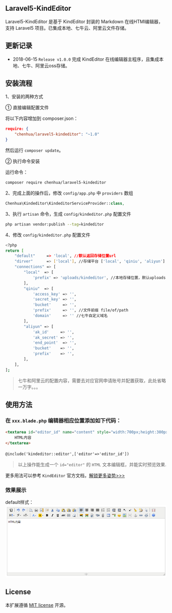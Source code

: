 Laravel5-KindEditor
---------
Laravel5-KindEditor 是基于 KindEditor 封装的 Markdown 在线HTMl编辑器，支持 Laravel5 项目。已集成本地、七牛云、阿里云文件存储。

## 更新记录

* 2018-06-15 `Release v1.0.0` 完成 KindEditor 在线编辑器主程序，且集成本地、七牛、阿里云oss存储。

## 安装流程

1、安装的两种方式

① 直接编辑配置文件

将以下内容增加到 composer.json：

```json
require: {
    "chenhua/laravel5-kindeditor": "~1.0"
}
```

然后运行 `composer update`。

② 执行命令安装

运行命令：

```bash
composer require chenhua/laravel5-kindeditor
```

2、完成上面的操作后，修改 `config/app.php` 中 `providers` 数组

```php
Chenhua\Kindeditor\KindeditorServiceProvider::class,
```

3、执行 `artisan` 命令，生成 `config/kindeditor.php` 配置文件

```bash
php artisan vendor:publish --tag=kindeditor
```

4、修改 `config/kindeditor.php` 配置文件

```bash
<?php
return [
    "default"     => 'local', //默认返回存储位置url
    "dirver"      => ['local'], //存储平台 ['local', 'qiniu', 'aliyun']
    "connections" => [
        "local"  => [
            'prefix' => 'uploads/kindeditor', //本地存储位置，默认uploads
        ],
        "qiniu"  => [
            'access_key' => '',
            'secret_key' => '',
            'bucket'     => '',
            'prefix'     => '', //文件前缀 file/of/path
            'domain'     => '' //七牛自定义域名
        ],
        "aliyun" => [
            'ak_id'     => '',
            'ak_secret' => '',
            'end_point'  => '',
            'bucket'    => '',
            'prefix'    => '',
        ],
    ],
];
```
> 七牛和阿里云的配置内容，需要去对应官网申请账号并配置获取，此处省略一万字。。。

## 使用方法

### 在 `xxx.blade.php` 编辑器相应位置添加如下代码：

```html
<textarea id="editor_id" name="content" style="width:700px;height:300px;">
    HTML内容
</textarea>

@include('kindeditor::editor',['editor'=>'editor_id'])
```
> 以上操作能生成一个 `id="editor"` 的 `HTML` 文本编辑框，并能实时预览效果.

更多用法可以参考 `KindEditor` 官方文档，[解锁更多姿势>>>](http://kindeditor.net/doc.php)

### 效果展示

default样式：
![markdown.png](./images/kindeditor.png)

## License
本扩展遵循 [MIT license](http://opensource.org/licenses/MIT) 开源。


